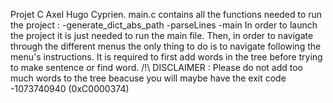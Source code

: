 Projet C 
Axel Hugo Cyprien.
main.c contains all the functions needed to run the project :
-generate_dict_abs_path
-parseLines
-main
 In order to launch the project it is just needed to run the main file. Then, in order to navigate through the different menus the only thing to do is to navigate following the menu's instructions. It is required to first add words in the tree before trying to make sentence or find word.
/!\ DISCLAIMER : Please do not add too much words to the tree beacuse you will maybe have the exit code -1073740940 (0xC0000374)